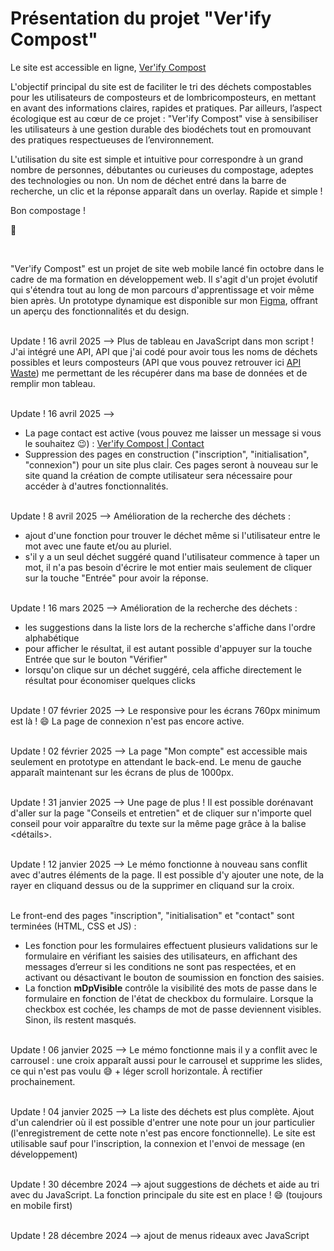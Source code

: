 # Présentation du projet "Ver'ify Compost"

Le site est accessible en ligne, [Ver'ify Compost](https://verify-compost.vercel.app/)

L'objectif principal du site est de faciliter le tri des déchets compostables pour les utilisateurs de composteurs et de lombricomposteurs, en mettant en avant des informations claires, rapides et pratiques. Par ailleurs, l’aspect écologique est au cœur de ce projet : "Ver'ify Compost" vise à sensibiliser les utilisateurs à une gestion durable des biodéchets tout en promouvant des pratiques respectueuses de l’environnement.

L'utilisation du site est simple et intuitive pour correspondre à un grand nombre de personnes, débutantes ou curieuses du compostage, adeptes des technologies ou non. Un nom de déchet entré dans la barre de recherche, un clic et la réponse apparaît dans un overlay. Rapide et simple ! 

Bon compostage !

🌱
                  
<br/>                

"Ver'ify Compost" est un projet de site web mobile lancé fin octobre dans le cadre de ma formation en développement web. Il s'agit d'un projet évolutif qui s'étendra tout au long de mon parcours d'apprentissage et voir même bien après.
Un prototype dynamique est disponible sur mon [Figma](https://www.figma.com/design/I3VE2n0b4SOG1q0VF3Tl2E/Projet-Ver'ify-Compost?node-id=631-1717&p=f&t=K11yaDICjozdfypa-0), offrant un aperçu des fonctionnalités et du design.

<br/>Update ! 16 avril 2025 --> Plus de tableau en JavaScript dans mon script ! J'ai intégré une API, API que j'ai codé pour avoir tous les noms de déchets possibles et leurs composteurs (API que vous pouvez retrouver ici [API Waste](https://api-waste.onrender.com/)) me permettant de les récupérer dans ma base de données et de remplir mon tableau.

<br/>Update ! 16 avril 2025 --> 
- La page contact est active (vous pouvez me laisser un message si vous le souhaitez 😉) : [Ver'ify Compost | Contact](https://verify-compost.vercel.app/contact.html)
- Suppression des pages en construction ("inscription", "initialisation", "connexion") pour un site plus clair. Ces pages seront à nouveau sur le site quand la création de compte utilisateur sera nécessaire pour accéder à d'autres fonctionnalités.

<br/>Update ! 8 avril 2025 --> Amélioration de la recherche des déchets :
- ajout d'une fonction pour trouver le déchet même si l'utilisateur entre le mot avec une faute et/ou au pluriel.
- s'il y a un seul déchet suggéré quand l'utilisateur commence à taper un mot, il n'a pas besoin d'écrire le mot entier mais seulement de cliquer sur la touche "Entrée" pour avoir la réponse.
    
<br/>Update ! 16 mars 2025 --> Amélioration de la recherche des déchets :
- les suggestions dans la liste lors de la recherche s'affiche dans l'ordre alphabétique
- pour afficher le résultat, il est autant possible d'appuyer sur la touche Entrée que sur le bouton "Vérifier"
- lorsqu'on clique sur un déchet suggéré, cela affiche directement le résultat pour économiser quelques clicks

<br/>Update ! 07 février 2025 --> Le responsive pour les écrans 760px minimum est là ! 😄 La page de connexion n'est pas encore active.

<br/>Update ! 02 février 2025 --> La page "Mon compte" est accessible mais seulement en prototype en attendant le back-end. Le menu de gauche apparaît maintenant sur les écrans de plus de 1000px.

<br/>Update ! 31 janvier 2025 --> Une page de plus ! Il est possible dorénavant d'aller sur la page "Conseils et entretien" et de cliquer sur n'importe quel conseil pour voir apparaître du texte sur la même page grâce à la balise <détails>.

<br/>Update ! 12 janvier 2025 --> Le mémo fonctionne à nouveau sans conflit avec d'autres éléments de la page. Il est possible d'y ajouter une note, de la rayer en cliquand dessus ou de la supprimer en cliquand sur la croix.

<br/>Le front-end des pages "inscription", "initialisation" et "contact" sont terminées (HTML, CSS et JS) :
- Les fonction pour les formulaires effectuent plusieurs validations sur le formulaire en vérifiant les saisies des utilisateurs, en affichant des messages d’erreur si les conditions ne sont pas respectées, et en activant ou désactivant le bouton de soumission en fonction des saisies.
- La fonction **mDpVisible** contrôle la visibilité des mots de passe dans le formulaire en fonction de l'état de checkbox du formulaire. Lorsque la checkbox est cochée, les champs de mot de passe deviennent visibles. Sinon, ils restent masqués.

<br/>Update ! 06 janvier 2025 --> Le mémo fonctionne mais il y a conflit avec le carrousel : une croix apparaît aussi pour le carrousel et supprime les slides, ce qui n'est pas voulu 😅 + léger scroll horizontale. À rectifier prochainement.


<br/>Update ! 04 janvier 2025 --> La liste des déchets est plus complète. Ajout d'un calendrier où il est possible d'entrer une note pour un jour particulier (l'enregistrement de cette note n'est pas encore fonctionnelle). Le site est utilisable sauf pour l'inscription, la connexion et l'envoi de message (en développement)


<br/>Update ! 30 décembre 2024 --> ajout suggestions de déchets et aide au tri avec du JavaScript. La fonction principale du site est en place ! 😄 (toujours en mobile first)


<br/>Update ! 28 décembre 2024 --> ajout de menus rideaux avec JavaScript
